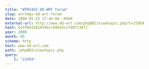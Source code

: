 ```yaml
---
title: "WTR54GS DD-WRT Forum"
slug: wtr54gs-dd-wrt-forum
date: 2008-05-25 17:44:04 -0500
external-url: http://www.dd-wrt.com/phpBB2/viewtopic.php?t=21959
hash: b14fb015614f84cc949a2ccf40713971
year: 2008
month: 05
scheme: http
host: www.dd-wrt.com
path: /phpBB2/viewtopic.php
query:
    t: "21959"
---
```



